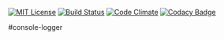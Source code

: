 [![MIT License][license-image]][license-url] [![Build Status][travis-image]][travis-url] [![Code Climate][codeclimate-gpa-image]][codeclimate-url] [![Codacy Badge][codacy-shields-image]][codacy-url] 

#console-logger

[license-image]: http://img.shields.io/badge/license-MIT-blue.svg?style=flat
[license-url]: LICENSE

[travis-url]: http://travis-ci.org/better-js-logging/console-logger
[travis-image]: https://img.shields.io/travis/better-js-logging/console-logger.svg?style=flat

[coveralls-url]: https://coveralls.io/r/better-js-logging/console-logger?branch=master
[coveralls-image]: https://coveralls.io/repos/better-js-logging/console-logger/badge.svg?branch=master

[codeclimate-url]: https://codeclimate.com/github/better-js-logging/console-logger
[codeclimate-gpa-image]: https://codeclimate.com/github/better-js-logging/console-logger/badges/gpa.svg

[codacy-url]: https://www.codacy.com/app/b-bottema/console-logger/dashboard
[codacy-image]: https://www.codacy.com/project/badge/fc9f04daa6cd4005bbe02683c3d0b558
[codacy-shields-image]: https://img.shields.io/codacy/fc9f04daa6cd4005bbe02683c3d0b558.svg?style=flat
